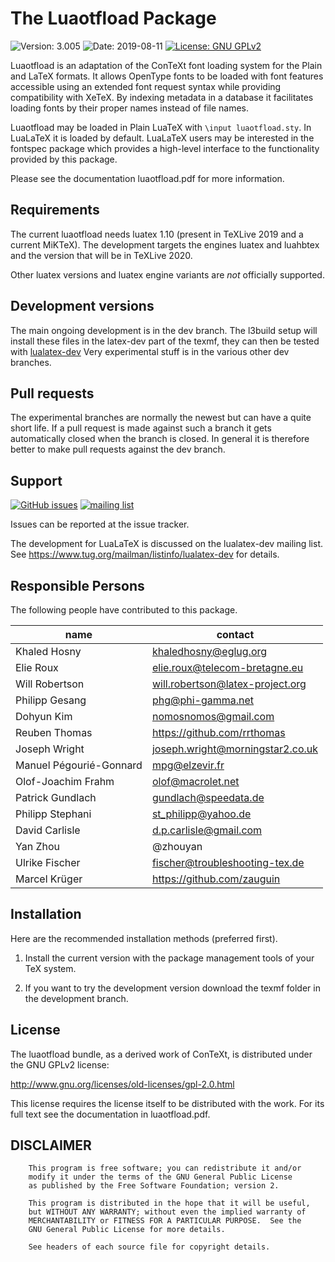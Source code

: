 # The Luaotfload Package

![Version: 3.005](https://img.shields.io/badge/current_version-3.005-blue.svg?style=flat-square)
![Date: 2019-08-11](https://img.shields.io/badge/date-2019--08--11-blue.svg?style=flat-square)
[![License: GNU GPLv2](https://img.shields.io/badge/license-GNU_GPLv2-blue.svg?style=flat-square)](http://www.gnu.org/licenses/old-licenses/gpl-2.0.html)


Luaotfload is an adaptation of the ConTeXt font loading system for the Plain
and LaTeX formats. It allows OpenType fonts to be loaded with font features
accessible using an extended font request syntax while providing compatibility
with XeTeX. By indexing metadata in a database it facilitates loading fonts by
their proper names instead of file names.

Luaotfload may be loaded in Plain LuaTeX with `\input luaotfload.sty`. 
In LuaLaTeX it is loaded by default. LuaLaTeX users may be interested in
the fontspec package which provides a high-level interface to the functionality
provided by this package.

Please see the documentation luaotfload.pdf for more information.

## Requirements

The current luaotfload needs luatex 1.10 (present in TeXLive 2019 and a current MiKTeX). 
The development targets the engines luatex and luahbtex and the version
that will be in TeXLive 2020. 

Other luatex versions and luatex engine variants are *not* officially supported. 

## Development versions

The main ongoing development is in the dev branch. The l3build setup will install these files in 
the latex-dev part of the texmf, they can then be tested with [lualatex-dev](https://www.latex-project.org/news/2019/09/01/LaTeX-dev-format/)
Very experimental stuff is in the various other dev branches. 

## Pull requests

The experimental branches are normally the newest but can have a quite short life. If a pull request is made
against such a branch it gets automatically closed when the branch is closed. In general it is therefore better to make
pull requests against the dev branch.
 
## Support
[![GitHub issues](https://img.shields.io/badge/github-issues-blue.svg?style=flat-square)](https://github.com/latex3/luaotfload) 
[![mailing list](https://img.shields.io/badge/mailing_list-lualatex--dev-blue.svg?style=flat-square)](https://www.tug.org/mailman/listinfo/lualatex-dev) 


Issues can be reported at the issue tracker. 


The development for LuaLaTeX is discussed on the lualatex-dev mailing list. See
<https://www.tug.org/mailman/listinfo/lualatex-dev> for details.


## Responsible Persons

The following people have contributed to this package.

|name |contact |
|---|---|
|Khaled Hosny      |       <khaledhosny@eglug.org>            |
|Elie Roux         |       <elie.roux@telecom-bretagne.eu>    |
|Will Robertson    |       <will.robertson@latex-project.org> | 
|Philipp Gesang    |       <phg@phi-gamma.net>                |
|Dohyun Kim        |       <nomosnomos@gmail.com>             |
|Reuben Thomas     |       <https://github.com/rrthomas>      |
|Joseph Wright     |       <joseph.wright@morningstar2.co.uk> |
|Manuel Pégourié-Gonnard|  <mpg@elzevir.fr>                   |
|Olof-Joachim Frahm|       <olof@macrolet.net>                |  
|Patrick Gundlach  |       <gundlach@speedata.de>             |
|Philipp Stephani  |       <st_philipp@yahoo.de>              |
|David Carlisle    |       <d.p.carlisle@gmail.com>           |
|Yan Zhou          |       @zhouyan                           |
|Ulrike Fischer    |       <fischer@troubleshooting-tex.de>   |
|Marcel Krüger     |       <https://github.com/zauguin>       |

## Installation

Here are the recommended installation methods (preferred first).

1.  Install the current version with the package management tools of your TeX system. 

2.  If you want to try the development version download the texmf folder in the development branch. 


## License

The luaotfload bundle, as a derived work of ConTeXt, is distributed under the
GNU GPLv2 license:

   <http://www.gnu.org/licenses/old-licenses/gpl-2.0.html>

This license requires the license itself to be distributed with the work. For
its full text see the documentation in luaotfload.pdf.


##  DISCLAIMER

        This program is free software; you can redistribute it and/or
        modify it under the terms of the GNU General Public License
        as published by the Free Software Foundation; version 2.

        This program is distributed in the hope that it will be useful,
        but WITHOUT ANY WARRANTY; without even the implied warranty of
        MERCHANTABILITY or FITNESS FOR A PARTICULAR PURPOSE.  See the
        GNU General Public License for more details.

        See headers of each source file for copyright details.

